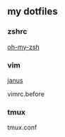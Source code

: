 ## my dotfiles

### zshrc

[oh-my-zsh](https://github.com/robbyrussell/oh-my-zsh)

### vim

[janus](https://github.com/carlhuda/janus)

vimrc.before

### tmux

tmux.conf

